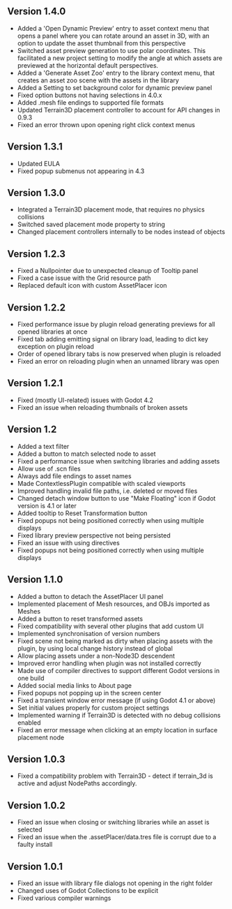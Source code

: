 Version 1.4.0
-------------
* Added a 'Open Dynamic Preview' entry to asset context menu that opens a panel where you can rotate around an asset in 3D, with an option to update the asset thumbnail from this perspective
* Switched asset preview generation to use polar coordinates. This facilitated a new project setting to modify the angle at which assets are previewed at the horizontal default perspectives.
* Added a 'Generate Asset Zoo' entry to the library context menu, that creates an asset zoo scene with the assets in the library
* Added a Setting to set background color for dynamic preview panel
* Fixed option buttons not having selections in 4.0.x
* Added .mesh file endings to supported file formats
* Updated Terrain3D placement controller to account for API changes in 0.9.3
* Fixed an error thrown upon opening right click context menus

Version 1.3.1
-------------
* Updated EULA
* Fixed popup submenus not appearing in 4.3

Version 1.3.0
-------------
* Integrated a Terrain3D placement mode, that requires no physics collisions
* Switched saved placement mode property to string
* Changed placement controllers internally to be nodes instead of objects

Version 1.2.3
-------------
* Fixed a Nullpointer due to unexpected cleanup of Tooltip panel
* Fixed a case issue with the Grid resource path
* Replaced default icon with custom AssetPlacer icon 

Version 1.2.2
-------------
* Fixed performance issue by plugin reload generating previews for all opened libraries at once
* Fixed tab adding emitting signal on library load, leading to dict key exception on plugin reload
* Order of opened library tabs is now preserved when plugin is reloaded
* Fixed an error on reloading plugin when an unnamed library was open

Version 1.2.1
--------------
* Fixed (mostly UI-related) issues with Godot 4.2
* Fixed an issue when reloading thumbnails of broken assets

Version 1.2
-------------
* Added a text filter
* Added a button to match selected node to asset
* Fixed a performance issue when switching libraries and adding assets
* Allow use of .scn files
* Always add file endings to asset names
* Made ContextlessPlugin compatible with scaled viewports
* Improved handling invalid file paths, i.e. deleted or moved files
* Changed detach window button to use "Make Floating" icon if Godot version is 4.1 or later
* Added tooltip to Reset Transformation button
* Fixed popups not being positioned correctly when using multiple displays
* Fixed library preview perspective not being persisted
* Fixed an issue with using directives
* Fixed popups not being positioned correctly when using multiple displays

Version 1.1.0
-------------
* Added a button to detach the AssetPlacer UI panel
* Implemented placement of Mesh resources, and OBJs imported as Meshes
* Added a button to reset transformed assets
* Fixed compatibility with several other plugins that add custom UI
* Implemented synchronisation of version numbers
* Fixed scene not being marked as dirty when placing assets with the plugin, by using local change history instead of global
* Allow placing assets under a non-Node3D descendent
* Improved error handling when plugin was not installed correctly 
* Made use of compiler directives to support different Godot versions in one build
* Added social media links to About page
* Fixed popups not popping up in the screen center
* Fixed a transient window error message (if using Godot 4.1 or above)
* Set initial values properly for custom project settings
* Implemented warning if Terrain3D is detected with no debug collisions enabled
* Fixed an error message when clicking at an empty location in surface placement node

Version 1.0.3
-------------
* Fixed a compatibility problem with Terrain3D - detect if terrain_3d is active and adjust NodePaths accordingly.

Version 1.0.2
-------------
* Fixed an issue when closing or switching libraries while an asset is selected
* Fixed an issue when the .assetPlacer/data.tres file is corrupt due to a faulty install

Version 1.0.1
--------------
* Fixed an issue with library file dialogs not opening in the right folder
* Changed uses of Godot Collections to be explicit
* Fixed various compiler warnings